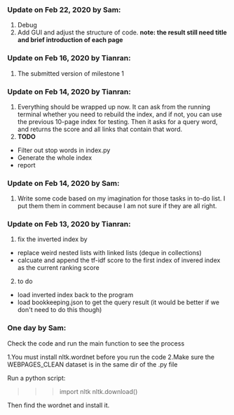 ### Update on Feb 22, 2020 by Sam:
1. Debug
2. Add GUI and adjust the structure of code.
   **note: the result still need title and brief introduction of each page**


### Update on Feb 16, 2020 by Tianran:
1. The submitted version of milestone 1

### Update on Feb 14, 2020 by Tianran:
1. Everything should be wrapped up now. It can ask from the running terminal whether you need to rebuild the index, and if not, you can use the previous 10-page index for testing. Then it asks for a query word, and returns the score and all links that contain that word.
2. **TODO**
- Filter out stop words in index.py
- Generate the whole index
- report


### Update on Feb 14, 2020 by Sam:
1. Write some code based on my imagination for those tasks in to-do list. I put them them in comment because I am not sure if they are all right.


### Update on Feb 13, 2020 by Tianran:
1. fix the inverted index by
- replace weird nested lists with linked lists (deque in collections)
- calcuate and append the tf-idf score to the first index of invered index as the current ranking score
2. to do
- load inverted index back to the program
- load bookkeeping.json to get the query result (it would be better if we don't need to do this though)


### One day by Sam:
Check the code and run the main function to see the process

1.You must install nltk.wordnet before you run the code
2.Make sure the WEBPAGES_CLEAN dataset is in the same dir of the .py file


Run a python script:
>>>import nltk
>>>nltk.download()

Then find the wordnet and install it.
